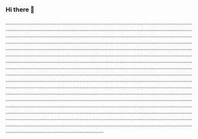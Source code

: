 ### Hi there 👋

.............................................................................................................................................................................................................................................................................................................................................................................................................................................................................................................................................................................................................................................................................................................................................................................................................................................................................................................................................................................................................................................................................................................................................................................................................................................................................................................................................................................................................................................................................................................................................................................................................................................................................................................................................................................................................................................................................................................................................................................................................................................................................................................................................................................................................................................................